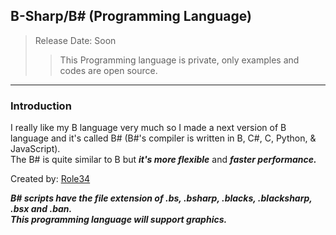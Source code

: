 
<!-- Colors
<style>
red { color: red; }
green { color: green; }
blue { color: blue; }
alpha { color: white; }
</style>
     Colors -->



## B-Sharp/B# (Programming Language)

> Release Date: Soon
>> <red> This Programming language is private, only examples and codes are open source. </red>
***

### Introduction
I really like my B language very much so I made a next version of B language and it's called B# (B#'s compiler is written in B, C#, C, Python, & JavaScript).  
The B# is quite similar to B but ***it's more flexible*** and ***faster performance.***

Created by: [Role34](www.github.com/Role34)

***B# scripts have the file extension of .bs, .bsharp, .blacks, .blacksharp, .bsx and .ban.***  
***This programming language will support graphics.***



